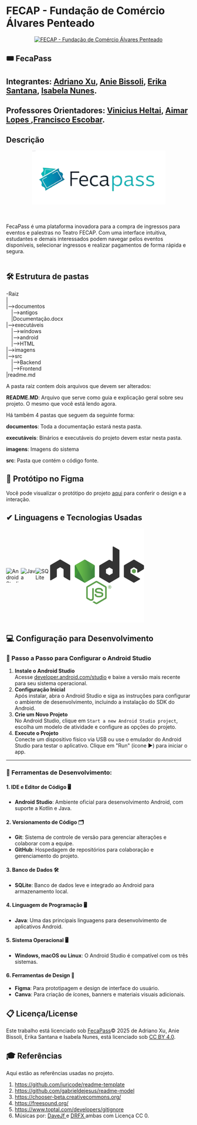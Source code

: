 
# FECAP - Fundação de Comércio Álvares Penteado

<p align="center">
<a href= "https://www.fecap.br/"><img src="https://encrypted-tbn0.gstatic.com/images?q=tbn:ANd9GcRhZPrRa89Kma0ZZogxm0pi-tCn_TLKeHGVxywp-LXAFGR3B1DPouAJYHgKZGV0XTEf4AE&usqp=CAU" alt="FECAP - Fundação de Comércio Álvares Penteado" border="0"></a>
</p>

## 🎟️ FecaPass

## Integrantes: <a href="https://www.linkedin.com/in/victorbarq/">Adriano Xu</a>, <a href="https://www.linkedin.com/in/anie-bissoli/">Anie Bissoli</a>, <a href="https://www.linkedin.com/in/erika-santana-da-silva-88744721b/">Erika Santana</a>, <a href="https://www.linkedin.com/in/isabela-nunes-zeferino/">Isabela Nunes</a>.

## Professores Orientadores: <a href="https://www.linkedin.com/in/vheltai/">Vinicius Heltai</a>, <a href="https://www.linkedin.com/in/aimarlopes/">Aimar Lopes </a>,<a href="https://www.linkedin.com/in/francisco-escobar/">Francisco Escobar</a>.

## Descrição

<p align="center">
<img src="https://github.com/2025-1-NADS3/Projeto11/blob/main/imagens/fecapass.png" alt="FecaPass" border="0">
</p>



<br><br>
FecaPass é uma plataforma inovadora para a compra de ingressos para eventos e palestras no Teatro FECAP. Com uma interface intuitiva, estudantes e demais interessados podem navegar pelos eventos disponíveis, selecionar ingressos e realizar pagamentos de forma rápida e segura.
<br><br>


## 🛠 Estrutura de pastas

-Raiz<br>
|<br>
|-->documentos<br>
  &emsp;|-->antigos<br>
  &emsp;|Documentação.docx<br>
|-->executáveis<br>
  &emsp;|-->windows<br>
  &emsp;|-->android<br>
  &emsp;|-->HTML<br>
|-->imagens<br>
|-->src<br>
  &emsp;|-->Backend<br>
  &emsp;|-->Frontend<br>
|readme.md<br>

A pasta raiz contem dois arquivos que devem ser alterados:

<b>README.MD</b>: Arquivo que serve como guia e explicação geral sobre seu projeto. O mesmo que você está lendo agora.

Há também 4 pastas que seguem da seguinte forma:

<b>documentos</b>: Toda a documentação estará nesta pasta.

<b>executáveis</b>: Binários e executáveis do projeto devem estar nesta pasta.

<b>imagens</b>: Imagens do sistema

<b>src</b>: Pasta que contém o código fonte.

## 📄 Protótipo no Figma 

Você pode visualizar o protótipo do projeto [aqui](https://www.figma.com/design/2f2lzpHfLMNlusgG5rTXE3/Untitled?node-id=0-1) para conferir o design e a interação.


## ✔ Linguagens e Tecnologias Usadas

<div style="display: flex; align-items: center;">
  <img src="https://cdn.jsdelivr.net/gh/devicons/devicon/icons/androidstudio/androidstudio-original.svg" width="40" height="40" alt="Android Studio" />
  <img src="https://cdn.jsdelivr.net/gh/devicons/devicon/icons/java/java-original.svg" width="40" height="40" alt="Java" />
  <img src="https://cdn.jsdelivr.net/gh/devicons/devicon/icons/sqlite/sqlite-original.svg" width="40" height="40" alt="SQLite" />
  <img src="https://github.com/devicons/devicon/blob/v2.15.0/icons/nodejs/nodejs-original-wordmark.svg" />
</div>


<h2>💻 Configuração para Desenvolvimento</h2>

<h3>🚀 Passo a Passo para Configurar o Android Studio</h3>
<ol>
  <li><b>Instale o Android Studio</b><br>
    Acesse <a href="https://developer.android.com/studio" target="_blank">developer.android.com/studio</a> e baixe a versão mais recente para seu sistema operacional. 
  </li>
  <li><b>Configuração Inicial</b><br>
    Após instalar, abra o Android Studio e siga as instruções para configurar o ambiente de desenvolvimento, incluindo a instalação do SDK do Android.
  </li>
  <li><b>Crie um Novo Projeto</b><br>
    No Android Studio, clique em <code>Start a new Android Studio project</code>, escolha um modelo de atividade e configure as opções do projeto.
  </li>
  <li><b>Execute o Projeto</b><br>
    Conecte um dispositivo físico via USB ou use o emulador do Android Studio para testar o aplicativo. Clique em "Run" (ícone ▶️) para iniciar o app.
  </li>
</ol>

<hr>

<h3>🔧 Ferramentas de Desenvolvimento:</h3>

<h4>1. IDE e Editor de Código 🖥️</h4>
<ul>
  <li><b>Android Studio</b>: Ambiente oficial para desenvolvimento Android, com suporte a Kotlin e Java.</li>
</ul>

<h4>2. Versionamento de Código 🗂️</h4>
<ul>
  <li><b>Git</b>: Sistema de controle de versão para gerenciar alterações e colaborar com a equipe.</li>
  <li><b>GitHub</b>: Hospedagem de repositórios para colaboração e gerenciamento do projeto.</li>
</ul>

<h4>3. Banco de Dados 🛠️</h4>
<ul>
  <li><b>SQLite</b>: Banco de dados leve e integrado ao Android para armazenamento local.</li>
</ul>

<h4>4. Linguagem de Programação 🖥️</h4>
<ul>
  <li><b>Java</b>: Uma das principais linguagens para desenvolvimento de aplicativos Android.</li>
</ul>

<h4>5. Sistema Operacional 🖥️</h4>
<ul>
  <li><b>Windows, macOS ou Linux</b>: O Android Studio é compatível com os três sistemas.</li>
</ul>

<h4>6. Ferramentas de Design 🎨</h4>
<ul>
  <li><b>Figma</b>: Para prototipagem e design de interface do usuário.</li>
  <li><b>Canva</b>: Para criação de ícones, banners e materiais visuais adicionais.</li>
</ul>



## 📋 Licença/License
Este trabalho está licenciado sob [FecaPass](https://FecaPass)© 2025 de Adriano Xu, Anie Bissoli, Erika Santana e Isabela Nunes, está licenciado sob [CC BY 4.0](https://creativecommons.org/licenses/by/4.0/?ref=chooser-v1).


## 🎓 Referências

Aqui estão as referências usadas no projeto.

1. <https://github.com/iuricode/readme-template>
2. <https://github.com/gabrieldejesus/readme-model>
3. <https://chooser-beta.creativecommons.org/>
4. <https://freesound.org/>
5. <https://www.toptal.com/developers/gitignore>
6. Músicas por: <a href="https://freesound.org/people/DaveJf/sounds/616544/"> DaveJf </a> e <a href="https://freesound.org/people/DRFX/sounds/338986/"> DRFX </a> ambas com Licença CC 0.
